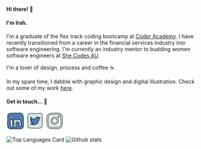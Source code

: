 #### Hi there! 👋

#### I'm Irah.

I'm a graduate of the flex track coding bootcamp at [Coder Academy](https://coderacademy.edu.au/). I have recently transitioned from a career in the financial services industry into software engineering. I'm currently an industry mentor to budding women software engineers at [She Codes AU](https://shecodes.com.au/).

I'm a lover of design, process and coffee :coffee:.

In my spare time, I dabble with graphic design and digital illustration. Check out some of my work [here](https://www.instagram.com/ir.dsgns/).

#### Get in touch... 💬

[<img src="linkedin.png">](https://www.linkedin.com/in/irahlillenrosete/) [<img src="twitter.png">](https://twitter.com/IrahRosete) [<img src="instagram.png">](https://www.instagram.com/ir.dsgns/)

<!--
**irahrosete/irahrosete** is a ✨ _special_ ✨ repository because its `README.md` (this file) appears on your GitHub profile.

Here are some ideas to get you started:

- 🔭 I’m currently working on ...
- 🌱 I’m currently learning ...
- 👯 I’m looking to collaborate on ...
- 🤔 I’m looking for help with ...
- 💬 Ask me about ...
- 📫 How to reach me: ...
- 😄 Pronouns: ...
- ⚡ Fun fact: ...
-->

![Top Languages Card](https://github-readme-stats.vercel.app/api/top-langs/?username=irahrosete&show_icons=true&theme=nord)
![Github stats](https://github-readme-stats.vercel.app/api?username=irahrosete&show_icons=true&count_private=true&theme=nord)

<!--
[![Repo name](https://github-readme-stats.vercel.app/api/pin/?username=irahrosete&repo=portfolio-site&theme=nord)](https://github.com/irahrosete/portfolio-site)?
-->

